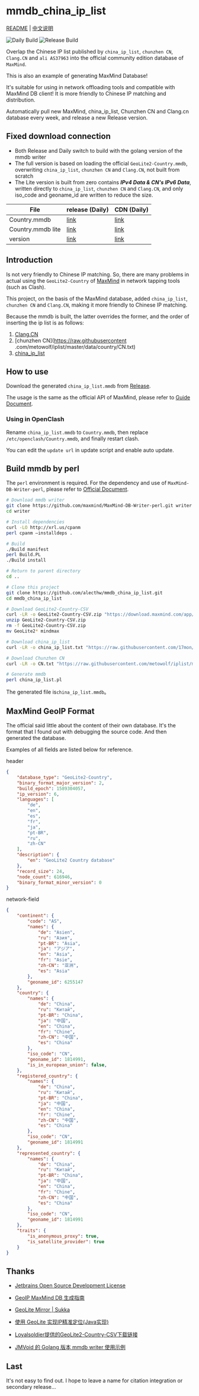 # mmdb_china_ip_list

[README](README_en.md) | [中文说明](README.md)

![Daily Build](https://github.com/alecthw/mmdb_china_ip_list/workflows/Daily%20Build/badge.svg)  ![Release Build](https://github.com/alecthw/mmdb_china_ip_list/workflows/Release%20Build/badge.svg)

Overlap the Chinese IP list published by  `china_ip_list`, `chunzhen CN`, `Clang.CN` and `ali AS37963` into the official community edition database of `MaxMind`.

This is also an example of generating MaxMind Database!

It's suitable for using in network offloading tools and compatible with MaxMind DB client!
It is more friendly to Chinese IP matching and distribution.

Automatically pull new MaxMind, china_ip_list, Chunzhen CN and Clang.cn database every week, and release a new Release version.

## Fixed download connection

- Both Release and Daily switch to build with the golang version of the mmdb writer
- The full version is based on loading the official `GeoLite2-Country.mmdb`, overwriting `china_ip_list`, `chunzhen CN` and `Clang.CN`, not built from scratch
- The Lite version is built from zero contains **_IPv4 Data & CN's IPv6 Data_**, written directly to `china_ip_list`, `chunzhen CN` and `Clang.CN`, and only iso_code and geoname_id are written to reduce the size.

| File | release (Daily) | CDN (Daily) |
| ------ | ------ | ------ |
| Country.mmdb | [link](https://raw.githubusercontent.com/alecthw/mmdb_china_ip_list/release/Country.mmdb) | [link](https://cdn.jsdelivr.net/gh/alecthw/mmdb_china_ip_list@release/Country.mmdb) |
| Country.mmdb lite | [link](https://raw.githubusercontent.com/alecthw/mmdb_china_ip_list/release/lite/Country.mmdb) | [link](https://cdn.jsdelivr.net/gh/alecthw/mmdb_china_ip_list@release/lite/Country.mmdb) |
| version | [link](https://raw.githubusercontent.com/alecthw/mmdb_china_ip_list/release/version) | [link](https://cdn.jsdelivr.net/gh/alecthw/mmdb_china_ip_list@release/version) |

## Introduction

 Is not very friendly to Chinese IP matching. So, there are many problems in actual using the `GeoLite2-Country` of [MaxMind](https://www.maxmind.com/en/home) in network tapping tools (such as Clash).

This project, on the basis of the MaxMind database, added `china_ip_list`, `chunzhen CN` and `Clang.CN`, making it more friendly to Chinese IP matching.

Because the mmdb is built, the latter overrides the former, and the order of inserting the ip list is as follows:

1. [Clang.CN](https://ispip.clang.cn/)
2. [chunzhen CN](https://raw.githubusercontent .com/metowolf/iplist/master/data/country/CN.txt)
3. [china_ip_list](https://raw.githubusercontent.com/17mon/china_ip_list/master/china_ip_list.txt)

## How to use

Download the generated `china_ip_list.mmdb` from [Release](https://github.com/alecthw/mmdb_china_ip_list/releases).

The usage is the same as the official API of MaxMind, please refer to [Guide Document](http://maxmind.github.io/MaxMind-DB/).

### Using in OpenClash

Rename `china_ip_list.mmdb` to `Country.mmdb`, then replace `/etc/openclash/Country.mmdb`, and finally restart clash.

You can edit the `update url` in update script and enable auto update.

## Build mmdb by perl

The `perl` environment is required. For the dependency and use of `MaxMind-DB-Writer-perl`, please refer to [Official Document](https://github.com/maxmind/MaxMind-DB-Writer-perl).

``` bash
# Download mmdb writer
git clone https://github.com/maxmind/MaxMind-DB-Writer-perl.git writer
cd writer

# Install dependencies
curl -LO http://xrl.us/cpanm
perl cpanm –installdeps .

# Build
./Build manifest
perl Build.PL
./Build install

# Return to parent directory
cd ..

# Clone this project
git clone https://github.com/alecthw/mmdb_china_ip_list.git
cd mmdb_china_ip_list

# Download GeoLite2-Country-CSV
curl -LR -o GeoLite2-Country-CSV.zip "https://download.maxmind.com/app/geoip_download?edition_id=GeoLite2-Country-CSV&license_key=JvbzLLx7qBZT&suffix=zip"
unzip GeoLite2-Country-CSV.zip
rm -f GeoLite2-Country-CSV.zip
mv GeoLite2* mindmax

# Download china_ip_list
curl -LR -o china_ip_list.txt "https://raw.githubusercontent.com/17mon/china_ip_list/master/china_ip_list.txt"

# Download Chunzhen CN
curl -LR -o CN.txt "https://raw.githubusercontent.com/metowolf/iplist/master/data/special/china.txt"

# Generate mmdb
perl china_ip_list.pl
```

The generated file is`china_ip_list.mmdb`。

## MaxMind GeoIP Format

The official said little about the content of their own database.
It's the format that I found out  with debugging the source code. And then generated the database.

Examples of all fields are listed below for reference.

header

``` json
{
    "database_type": "GeoLite2-Country",
    "binary_format_major_version": 2,
    "build_epoch": 1589304057,
    "ip_version": 6,
    "languages": [
        "de",
        "en",
        "es",
        "fr",
        "ja",
        "pt-BR",
        "ru",
        "zh-CN"
    ],
    "description": {
        "en": "GeoLite2 Country database"
    },
    "record_size": 24,
    "node_count": 616946,
    "binary_format_minor_version": 0
}
```

network-field

``` json
{
    "continent": {
        "code": "AS",
        "names": {
            "de": "Asien",
            "ru": "Азия",
            "pt-BR": "Ásia",
            "ja": "アジア",
            "en": "Asia",
            "fr": "Asie",
            "zh-CN": "亚洲",
            "es": "Asia"
        },
        "geoname_id": 6255147
    },
    "country": {
        "names": {
            "de": "China",
            "ru": "Китай",
            "pt-BR": "China",
            "ja": "中国",
            "en": "China",
            "fr": "Chine",
            "zh-CN": "中国",
            "es": "China"
        },
        "iso_code": "CN",
        "geoname_id": 1814991,
        "is_in_european_union": false,
    },
    "registered_country": {
        "names": {
            "de": "China",
            "ru": "Китай",
            "pt-BR": "China",
            "ja": "中国",
            "en": "China",
            "fr": "Chine",
            "zh-CN": "中国",
            "es": "China"
        },
        "iso_code": "CN",
        "geoname_id": 1814991
    },
    "represented_country": {
        "names": {
            "de": "China",
            "ru": "Китай",
            "pt-BR": "China",
            "ja": "中国",
            "en": "China",
            "fr": "Chine",
            "zh-CN": "中国",
            "es": "China"
        },
        "iso_code": "CN",
        "geoname_id": 1814991
    },
    "traits": {
        "is_anonymous_proxy": true,
        "is_satellite_provider": true
    }
}
```

## Thanks

- [Jetbrains Open Source Development License](https://jb.gg/OpenSourceSupport)

- [GeoIP MaxMind DB 生成指南](https://blog.csdn.net/openex/article/details/53487465)

- [GeoLite Mirror | Sukka](https://geolite.clash.dev/)

- [使用 GeoLite 实现IP精准定位(Java实现)](https://www.jianshu.com/p/1b1a018ae729)

- [Loyalsoldier提供的GeoLite2-Country-CSV下载链接](https://github.com/Loyalsoldier/v2ray-rules-dat)

- [JMVoid 的 Golang 版本 mmdb writer 使用示例](https://github.com/JMVoid/ipip2mmdb)

## Last

It's not easy to find out. I hope to leave a name for citation integration or secondary release...
